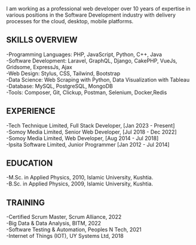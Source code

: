 I am working as a professional web developer over 10 years of expertise in various positions
in the Software Development industry with delivery processes for the cloud, desktop, mobile platforms.

SKILLS OVERVIEW
------------------------------------------------------------------------------------------------------------------------------
-Programming Languages: PHP, JavaScript, Python, C++, Java<br>
-Software Development: Laravel, GraphQL, Django, CakePHP, VueJs, Gridsome, ExpressJs, Ajax<br>
-Web Design: Stylus, CSS, Tailwind, Bootstrap<br>
-Data Science: Web Scraping with Python, Data Visualization with Tableau<br>
-Database: MySQL, PostgreSQL, MongoDB<br>
-Tools: Composer, Git, Clickup, Postman, Selenium, Docker,Redis

EXPERIENCE
------------------------------------------------------------------------------------------------------------------------------
-Tech Technique Limited, Full Stack Developer, [Jan 2023 - Present]<br>
-Somoy Media Limited, Senior Web Developer, [Jul 2018 - Dec 2022]<br>
-Somoy Media Limited,  Web Developer, [Aug 2014 - Jul 2018]<br>
-Ipsita Software Limited, Junior Programmer [Jan 2012 - Jul 2014]<br>

EDUCATION
------------------------------------------------------------------------------------------------------------------------------
-M.Sc. in Applied Physics, 2010, Islamic University, Kushtia.<br>
-B.Sc. in Applied Physics, 2009, Islamic University, Kushtia.<br>

TRAINING
------------------------------------------------------------------------------------------------------------------------------
-Certified Scrum Master, Scrum Alliance, 2022<br>
-Big Data & Data Analysis, BITM, 2022<br>
-Software Testing & Automation, Peoples N Tech, 2021<br>
-Internet of Things (IOT), UY Systems Ltd, 2018<br>

